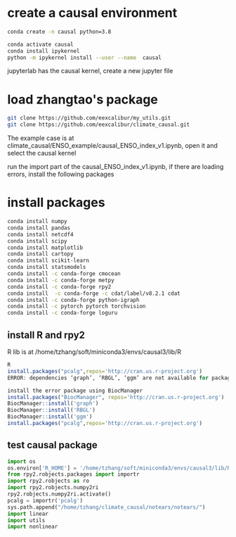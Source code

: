 ﻿# create a causal environment
```bash
conda create -n causal python=3.8

conda activate causal
conda install ipykernel
python -m ipykernel install --user --name  causal
```
jupyterlab has the causal kernel, create a new jupyter file

# load zhangtao's package
```bash
git clone https://github.com/eexcalibur/my_utils.git
git clone https://github.com/eexcalibur/climate_causal.git
```
The example case is at climate_causal/ENSO_example/causal_ENSO_index_v1.ipynb, open it and select the causal kernel 



run the import part of the causal_ENSO_index_v1.ipynb, if there are loading errors, install the following packages
# install packages
```bash
conda install numpy
conda install pandas
conda install netcdf4
conda install scipy
conda install matplotlib
conda install cartopy
conda install scikit-learn
conda install statsmodels
conda install -c conda-forge cmocean
conda install -c conda-forge metpy
conda install -c conda-forge rpy2
conda install  -c conda-forge -c cdat/label/v8.2.1 cdat
conda install -c conda-forge python-igraph
conda install -c pytorch pytorch torchvision 
conda install -c conda-forge loguru
```


## install R and  rpy2

R lib is at /home/tzhang/soft/miniconda3/envs/causal3/lib/R

```r
R
install.packages("pcalg",repos='http://cran.us.r-project.org')
ERROR: dependencies ‘graph’, ‘RBGL’, ‘ggm’ are not available for package ‘pcalg’

install the error package using BiocManager
install.packages("BiocManager", repos='http://cran.us.r-project.org')
BiocManager::install('graph')
BiocManager::install('RBGL')
BiocManager::install('ggm')
install.packages("pcalg",repos='http://cran.us.r-project.org')
```

## test  causal package
```python
import os
os.environ['R_HOME'] = '/home/tzhang/soft/miniconda3/envs/causal3/lib/R'
from rpy2.robjects.packages import importr
import rpy2.robjects as ro
import rpy2.robjects.numpy2ri
rpy2.robjects.numpy2ri.activate()
pcalg = importr('pcalg')
sys.path.append("/home/tzhang/climate_causal/notears/notears/")
import linear
import utils
import nonlinear
```


